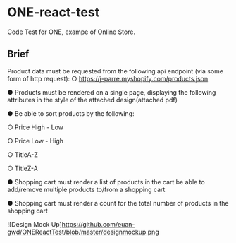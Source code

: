 # ONE-react-test

Code Test for ONE, exampe of Online Store.

## Brief

Product data must be requested from the following api endpoint (via some form of http request):
○ https://j-parre.myshopify.com/products.json

● Products must be rendered on a single page, displaying the following attributes in the
style of the attached design(attached pdf)

● Be able to sort products by the following:

○ Price High - Low

○ Price Low - High

○ TitleA-Z

○ TitleZ-A

● Shopping cart must render a list of products in the cart
be able to add/remove multiple products to/from a shopping cart

● Shopping cart must render a count for the total number of products in the
shopping cart

![Design Mock Up]https://github.com/euan-gwd/ONEReactTest/blob/master/designmockup.png
